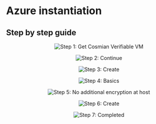 # Azure instantiation

## Step by step guide

<p align="center"><img src="/cosmian_vm/images/Azure/01.png" alt="Step 1: Get Cosmian Verifiable VM"></p>
<p align="center"><img src="/cosmian_vm/images/Azure/02.png" alt="Step 2: Continue" ></p>
<p align="center"><img src="/cosmian_vm/images/Azure/03.png" alt="Step 3: Create" ></p>
<p align="center"><img src="/cosmian_vm/images/Azure/04.png" alt="Step 4: Basics" ></p>
<p align="center"><img src="/cosmian_vm/images/Azure/05.png" alt="Step 5: No additional encryption at host" ></p>
<p align="center"><img src="/cosmian_vm/images/Azure/06.png" alt="Step 6: Create" ></p>
<p align="center"><img src="/cosmian_vm/images/Azure/07.png" alt="Step 7: Completed" ></p>

